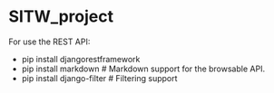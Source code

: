 # SITW_project

For use the REST API:
 - pip install djangorestframework
 - pip install markdown       # Markdown support for the browsable API.
 - pip install django-filter  # Filtering support
